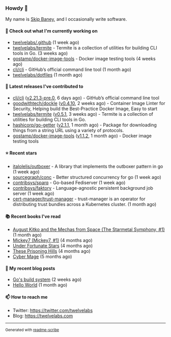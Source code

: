 ### Howdy 👋

My name is [Skip Baney](https://twelvelabs.com), and I occasionally write software.

#### 👷 Check out what I'm currently working on

- [twelvelabs/.github](https://github.com/twelvelabs/.github) (1 week ago)
- [twelvelabs/termite](https://github.com/twelvelabs/termite) - Termite is a collection of utilities for building CLI tools in Go. (3 weeks ago)
- [gostamp/docker-image-tools](https://github.com/gostamp/docker-image-tools) - Docker image testing tools (4 weeks ago)
- [cli/cli](https://github.com/cli/cli) - GitHub’s official command line tool (1 month ago)
- [twelvelabs/dotfiles](https://github.com/twelvelabs/dotfiles) (1 month ago)

#### 🔭 Latest releases I've contributed to

- [cli/cli](https://github.com/cli/cli) ([v2.21.3-pre.0](https://github.com/cli/cli/releases/tag/v2.21.3-pre.0), 6 days ago) - GitHub’s official command line tool
- [goodwithtech/dockle](https://github.com/goodwithtech/dockle) ([v0.4.10](https://github.com/goodwithtech/dockle/releases/tag/v0.4.10), 2 weeks ago) - Container Image Linter for Security, Helping build the Best-Practice Docker Image, Easy to start
- [twelvelabs/termite](https://github.com/twelvelabs/termite) ([v0.5.1](https://github.com/twelvelabs/termite/releases/tag/v0.5.1), 3 weeks ago) - Termite is a collection of utilities for building CLI tools in Go.
- [hashicorp/go-getter](https://github.com/hashicorp/go-getter) ([v2.1.1](https://github.com/hashicorp/go-getter/releases/tag/v2.1.1), 1 month ago) - Package for downloading things from a string URL using a variety of protocols.
- [gostamp/docker-image-tools](https://github.com/gostamp/docker-image-tools) ([v1.1.2](https://github.com/gostamp/docker-image-tools/releases/tag/v1.1.2), 1 month ago) - Docker image testing tools

#### ⭐ Recent stars

- [italolelis/outboxer](https://github.com/italolelis/outboxer) - A library that implements the outboxer pattern in go (1 week ago)
- [sourcegraph/conc](https://github.com/sourcegraph/conc) - Better structured concurrency for go (1 week ago)
- [contribsys/sparq](https://github.com/contribsys/sparq) - Go-based Fediserver (1 week ago)
- [contribsys/faktory](https://github.com/contribsys/faktory) - Language-agnostic persistent background job server (1 week ago)
- [cert-manager/trust-manager](https://github.com/cert-manager/trust-manager) - trust-manager is an operator for distributing trust bundles across a Kubernetes cluster. (1 month ago)

#### 📚 Recent books I've read

- [August Kitko and the Mechas from Space (The Starmetal Symphony, #1)](https://www.goodreads.com/review/show/5100246985?utm_medium=api&amp;utm_source=rss) (1 month ago)
- [Mickey7 (Mickey7, #1)](https://www.goodreads.com/review/show/4962790910?utm_medium=api&amp;utm_source=rss) (4 months ago)
- [Under Fortunate Stars](https://www.goodreads.com/review/show/4813809207?utm_medium=api&amp;utm_source=rss) (4 months ago)
- [These Prisoning Hills](https://www.goodreads.com/review/show/4691121446?utm_medium=api&amp;utm_source=rss) (4 months ago)
- [Cyber Mage](https://www.goodreads.com/review/show/4899957856?utm_medium=api&amp;utm_source=rss) (5 months ago)

#### 📜 My recent blog posts

- [Go&#39;s build system](https://twelvelabs.com/2023/01/02/go-build-system/) (2 weeks ago)
- [Hello World](https://twelvelabs.com/2022/11/20/hello-world/) (1 month ago)

#### 📫 How to reach me

- Twitter: <https://twitter.com/twelvelabs>
- Blog: <https://twelvelabs.com>

---

<sup>Generated with [readme-scribe](https://github.com/muesli/readme-scribe)</sup>
